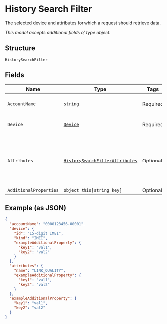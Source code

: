 
# History Search Filter

The selected device and attributes for which a request should retrieve data.

*This model accepts additional fields of type object.*

## Structure

`HistorySearchFilter`

## Fields

| Name | Type | Tags | Description |
|  --- | --- | --- | --- |
| `AccountName` | `string` | Required | Account name identifier. |
| `Device` | [`Device`](../../doc/models/device.md) | Required | Identifies a particular IoT device. |
| `Attributes` | [`HistorySearchFilterAttributes`](../../doc/models/history-search-filter-attributes.md) | Optional | Streaming RF parameters for which you want to retrieve history data. |
| `AdditionalProperties` | `object this[string key]` | Optional | - |

## Example (as JSON)

```json
{
  "accountName": "0000123456-00001",
  "device": {
    "id": "15-digit IMEI",
    "kind": "IMEI",
    "exampleAdditionalProperty": {
      "key1": "val1",
      "key2": "val2"
    }
  },
  "attributes": {
    "name": "LINK_QUALITY",
    "exampleAdditionalProperty": {
      "key1": "val1",
      "key2": "val2"
    }
  },
  "exampleAdditionalProperty": {
    "key1": "val1",
    "key2": "val2"
  }
}
```

